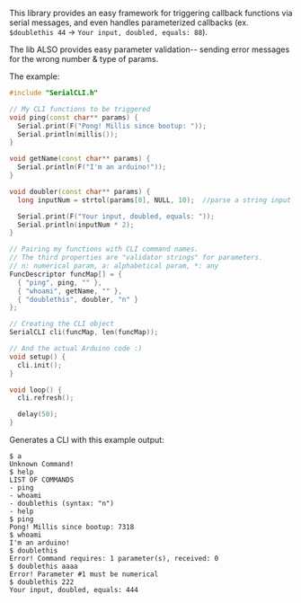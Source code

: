 This library provides an easy framework for triggering callback functions via serial messages, and even handles parameterized callbacks (ex. `$doublethis 44` -> `Your input, doubled, equals: 88`).

The lib ALSO provides easy parameter validation-- sending error messages for the wrong number & type of params.

The example:
```cpp
#include "SerialCLI.h"

// My CLI functions to be triggered
void ping(const char** params) {
  Serial.print(F("Pong! Millis since bootup: "));
  Serial.println(millis());
}

void getName(const char** params) {
  Serial.println(F("I'm an arduino!"));
}

void doubler(const char** params) {
  long inputNum = strtol(params[0], NULL, 10);  //parse a string input to a number

  Serial.print(F("Your input, doubled, equals: "));
  Serial.println(inputNum * 2);
}

// Pairing my functions with CLI command names.
// The third properties are "validator strings" for parameters.
// n: numerical param, a: alphabetical param, *: any 
FuncDescriptor funcMap[] = {
  { "ping", ping, "" },
  { "whoami", getName, "" },
  { "doublethis", doubler, "n" }
};

// Creating the CLI object
SerialCLI cli(funcMap, len(funcMap));

// And the actual Arduino code :)
void setup() {
  cli.init();
}

void loop() {
  cli.refresh();

  delay(50);
}
```

Generates a CLI with this example output:
```
$ a
Unknown Command!
$ help
LIST OF COMMANDS
- ping
- whoami
- doublethis (syntax: "n")
- help
$ ping
Pong! Millis since bootup: 7318
$ whoami
I'm an arduino!
$ doublethis
Error! Command requires: 1 parameter(s), received: 0
$ doublethis aaaa
Error! Parameter #1 must be numerical
$ doublethis 222
Your input, doubled, equals: 444
```
